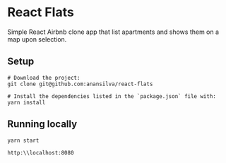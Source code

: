 # React Flats

Simple React Airbnb clone app that list apartments and shows them on a map upon selection.

## Setup

```
# Download the project:
git clone git@github.com:anansilva/react-flats

# Install the dependencies listed in the `package.json` file with:
yarn install
```

## Running locally

```bash
yarn start

http:\\localhost:8080
```
